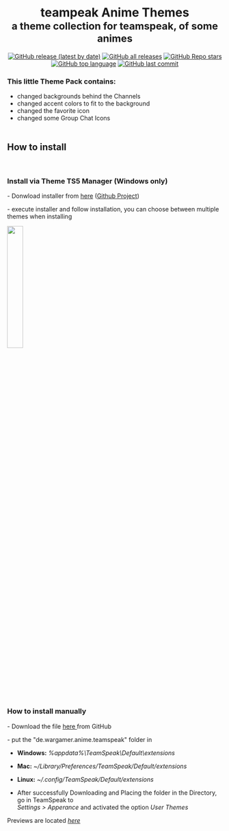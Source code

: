 <div align="center">
<h1>teampeak Anime Themes<br/><sub>a theme collection for teamspeak, of some animes</sub></h1>



[![GitHub release (latest by date)](https://img.shields.io/github/v/release/wargamer-senpai/teamspeak5-Theme-Anime?color=blueviolet&logoColor=blueviolet&logo=github&style=flat-square)]()
[![GitHub all releases](https://img.shields.io/github/downloads/wargamer-senpai/teamspeak5-Theme-Anime/total?color=blue&logo=github&logoColor=blue&style=flat-square)]()
[![GitHub Repo stars](https://img.shields.io/github/stars/wargamer-senpai/teamspeak5-Theme-Anime?color=lightblue&logoColor=lightblue&logo=github&style=flat-square)]()
[![GitHub top language](https://img.shields.io/github/languages/top/wargamer-senpai/teamspeak5-Theme-Anime?color=yellow&logo=python&logoColor=yellow&style=flat-square)]()
[![GitHub last commit](https://img.shields.io/github/last-commit/wargamer-senpai/teamspeak5-Theme-Anime?color=brightgreen&logo=git&logoColor=brightgreen&style=flat-square)]()
</div>


<h3>This little Theme Pack contains:</h3>

- changed backgrounds behind the Channels<br>
- changed accent colors to fit to the background<br>
- changed the favorite icon<br>
- changed some Group Chat Icons<br><br>


<h2>How to install</h2>

 <br>
<h3>Install via Theme TS5 Manager (Windows only)</h3>


<p>- Donwload installer from <a href="https://github.com/Wargamer-Senpai/updateTS5Themes/releases/latest/download/TS5ThemeManager.exe">here</a> (<a href="https://github.com/Wargamer-Senpai/TS5-Theme-Manager">Github Project</a>)</p>
  
<p>- execute installer and follow installation, you can choose between multiple themes when installing</p>

<img src="https://user-images.githubusercontent.com/77844672/185554262-1a36507a-0219-4299-9bbc-cdfff4a79517.png" width="27%" height="27%">

  
 <br> <br>  
<h3>How to install manually</h3>

<p>- Download the file <a href="https://github.com/Wargamer-Senpai/teamspeak5-Theme-Anime/releases/latest/download/de.wargamer.anime.teamspeak.zip">here </a> from GitHub</p> 
<p>- put the "de.wargamer.anime.teamspeak"  folder in<p>

- <b>Windows:</b> <i> %appdata%\TeamSpeak\Default\extensions </i>

-  <b>Mac:</b> <i> ~/Library/Preferences/TeamSpeak/Default/extensions </i>

-  <b>Linux:</b> <i> ~/.config/TeamSpeak/Default/extensions </i>


- After successfully Downloading and Placing the folder in the Directory, go in TeamSpeak to <br> <i>Settings > Apperance</i>  and activated the option <i>User Themes</i>



Previews are located [*here*](https://community.teamspeak.com/t/ts5-theme-pack-anime-theme-for-teamspeak-5/24166)
